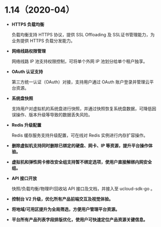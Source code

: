 # 1.14（2020-04）

* **HTTPS 负载均衡**

  负载均衡支持 HTTPS 协议，提供 SSL Offloading 及 SSL证书管理能力，为业务提供 HTTPS 负载分发能力。

* **网络线路权限管理**

  网络线路 IP 池支持权限控制，可将单个外网 IP 池划分给单个租户独享。

* **OAuth 认证支持**

  第三方统一认证（OAuth）对接，支持用户通过 OAuth 账户登录并管理云平台资源。

* **系统盘快照**

  支持用户对虚拟机的系统盘进行快照，并通过快照恢复系统盘数据，可降低因误操作、版本升级等导致的数据丢失风险。

* **Redis 升级配置**

  Redis 缓存服务支持升级配置，可在线对 Redis 实例进行内存扩容操作。

* **删除虚拟机支持同时删除已绑定的硬盘、网卡、IP 等资源，提升平台操作体验。**

* **虚拟机和弹性网卡修改安全组支持暂不绑定选项，使用户直接解绑内网安全组。**

* **API 接口开放**

  快照/负载均衡/物理IP/回收站 API 接口及文档，并接入至 ucloud-sdk-go 。

* **控制台 V2 升级，优化所有产品前端交互及视觉体验。**

* **将地域/可用区提升为全局筛选，方便用户管理平台资源。**

* **平台所有产品列表字段排版优化，使用户可快速定位产品资源关键信息。**


